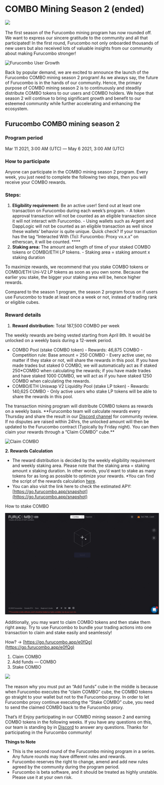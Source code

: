 # COMBO Mining Season 2 \(ended\)



![](https://miro.medium.com/max/3200/1*HGeETVkTM6RLVdoXN_nDPw.png)

The first season of the Furucombo mining program has now rounded off. We want to express our sincere gratitude to the community and all that participated! In the first round, Furucombo not only onboarded thousands of new users but also received lots of valuable insights from our community about making Furucombo stronger!

![Furucombo User Growth](https://miro.medium.com/max/2652/1*Cje0MNNdTZDXK5Y5GkWRhg.png)

Back by popular demand, we are excited to announce the launch of the Furucombo COMBO mining season 2 program! As we always say, the future of Furucombo is in the hands of our community. Hence, the primary purpose of COMBO mining season 2 is to continuously and steadily distribute COMBO tokens to our users and COMBO holders. We hope that season 2 will continue to bring significant growth and benefit to our esteemed community while further accelerating and enhancing the ecosystem.

## Furucombo COMBO mining season 2

### **Program period**

Mar 11 2021, 3:00 AM \(UTC\) — May 6 2021, 3:00 AM \(UTC\)

### **How to participate**

Anyone can participate in the COMBO mining season 2 program. Every week, you just need to complete the following two steps, then you will receive your COMBO rewards.

### **Steps:** <a id="0cbf"></a>

1. **Eligibility requirement:** Be an active user! Send out at least one transaction on Furucombo during each week’s program. - A token approval transaction will not be counted as an eligible transaction since it will not interact with Furucombo. - Using wallets such as Argent and DappLogic will not be counted as an eligible transaction as well since these wallets’ behavior is quite unique. Quick check? If your transaction has the tag “Interacted With \(To\): Furucombo: Proxy vx.x.x” on etherscan, it will be counted. ****
2. **Staking area:** The amount and length of time of your staked COMBO tokens or COMBO/ETH LP tokens. - Staking area = staking amount x staking duration

To maximize rewards, we recommend that you stake COMBO tokens or COMBO/ETH Uni-V2 LP tokens as soon as you own some. Because the earlier you stake, the bigger your staking area will be, hence higher rewards.

Compared to the season 1 program, the season 2 program focus on if users use Furucombo to trade at least once a week or not, instead of trading rank or eligible cubes.

### **Reward details**

1. **Reward distribution:** Total 187,500 COMBO per week

The weekly rewards are being vested starting from April 8th. It would be unlocked on a weekly basis during a 12-week period.

* COMBO Pool \(stake COMBO token\) - Rewards: 46,875 COMBO - Competition rule: Base amount = 250 COMBO - Every active user, no matter if they stake or not, will share the rewards in this pool. If you have made trades but staked 0 COMBO, we will automatically act as if staked 250\*COMBO when calculating the rewards; if you have made trades and have staked 1000 COMBO, we will act as if you have staked 1250 COMBO when calculating the rewards. 
* COMBO/ETH Uniswap V2 Liquidity Pool \(stake LP token\) - Rewards: 140,625 COMBO - Only active users who stake LP tokens will be able to share the rewards in this pool.

The transaction mining program will distribute COMBO tokens as rewards on a weekly basis. \*\*Furucombo team will calculate rewards every Thursday and share the result in our [Discord channel](https://discord.furucombo.app/) for community review. If no disputes are raised within 24hrs, the unlocked amount will then be updated to the Furucombo contract \(Typically by Friday night\). You can then claim your rewards through a “Claim COMBO” cube.\*\*

![Claim COMBO](https://miro.medium.com/max/680/1*iBIAnh6a4oEQpUFs6MCU0w.png)

**2. Rewards Calculation**

* The reward distribution is decided by the weekly eligibility requirement and weekly staking area. Please note that the staking area = staking amount x staking duration. In other words, you’d want to stake as many tokens for as long as possible to optimize your rewards. \*You can find the script of the rewards calculation [here](https://github.com/dinngodev/furucombo-reward-scripts).
* You can also visit the link here to check the estimated APY: [https://go.furucombo.app/snapshot](https://go.furucombo.app/snapshot)

How to stake COMBO

![Stake COMBO](../../.gitbook/assets/staking_combo%20%281%29.gif)

Additionally, you may want to claim COMBO tokens and then stake them right away. Try to use Furucombo to bundle your trading actions into one transaction to claim and stake easily and seamlessly!

How? → [https://go.furucombo.app/e0fQg](https://go.furucombo.app/e0fQg)

1. Claim COMBO
2. Add funds — COMBO
3. Stake COMBO

![](https://miro.medium.com/max/2800/1*hN5wtv-cYfSr-BZ8Ok-iQA.png)

The reason why you must put an “Add funds” cube in the middle is because when Furucombo executes the “claim COMBO” cube, the COMBO tokens go straight to your wallet but not to the Furucombo proxy. In order to let Furucombo proxy continue executing the “Stake COMBO” cube, you need to send the claimed COMBO back to the Furucombo proxy.

That’s it! Enjoy participating in our COMBO mining season 2 and earning COMBO tokens in the following weeks. If you have any questions on this, our team is standing by in [Discord](https://discord.furucombo.app/) to answer any questions. Thanks for participating in the Furucombo community!

**Things to Note**

* This is the second round of the Furucombo mining program in a series. Any future rounds may have different rules and rewards.
* Furucombo reserves the right to change, amend and add new rules agreed by the community during the program period.
* Furucombo is beta software, and it should be treated as highly unstable. Please use it at your own risk.

